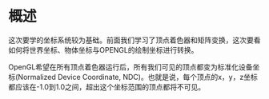 # 概述

这次要学的坐标系统较为基础。前面我们学习了顶点着色器和矩阵变换，这次要看如何将世界坐标、物体坐标与OPENGL的绘制坐标进行转换。

OpenGL希望在所有顶点着色器运行后，所有我们可见的顶点都变为标准化设备坐标\(Normalized Device Coordinate, NDC\)。也就是说，每个顶点的x，y，z坐标都应该在-1.0到1.0之间，超出这个坐标范围的顶点都将不可见。

